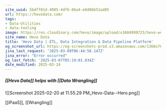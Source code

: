 ```yaml
---
site_uuid: 5bdff01d-4985-4df6-86a4-e0d0bb51ad85
url: https://hevodata.com/
tags:
- Data-Utilities
- data-tooling
image: https://res.cloudinary.com/hevo/image/upload/v1684999723/hevo-website/social-share-thumbnails/logo-fb-meta_yajbqg.png
site_name: Hevo Data
title: 'Hevo Data | ETL, Data Integration & Data Pipeline Platform'
og_screenshot_url: https://og-screenshots-prod.s3.amazonaws.com/1366x768/80/false/8b466fd98e47d31eddad2c01dec4ecfab1bc3d1950ff59b8b5f7d4be47ca8d52.jpeg
jina_last_request: '2025-03-09T06:44:58.147Z'
jina_error: "Error occurred"
og_last_fetch: '2025-03-07T05:19:01.834Z'
date_modified: 2025-03-24
---
```





##### [[Hevo Data]] helps with [[Data Wrangling]]
![[Screenshot 2025-02-20 at 11.55.29 PM_Hevo-Data--Hero.png]]

[[iPaaS]], [[Wrangling]]
